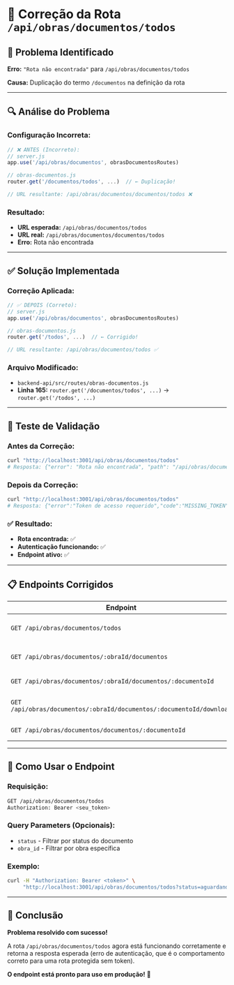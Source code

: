 # 🔧 Correção da Rota `/api/obras/documentos/todos`

## 🚨 **Problema Identificado**

**Erro:** `"Rota não encontrada"` para `/api/obras/documentos/todos`

**Causa:** Duplicação do termo `/documentos` na definição da rota

---

## 🔍 **Análise do Problema**

### **Configuração Incorreta:**
```javascript
// ❌ ANTES (Incorreto):
// server.js
app.use('/api/obras/documentos', obrasDocumentosRoutes)

// obras-documentos.js  
router.get('/documentos/todos', ...)  // ← Duplicação!

// URL resultante: /api/obras/documentos/documentos/todos ❌
```

### **Resultado:**
- **URL esperada:** `/api/obras/documentos/todos`
- **URL real:** `/api/obras/documentos/documentos/todos`
- **Erro:** Rota não encontrada

---

## ✅ **Solução Implementada**

### **Correção Aplicada:**
```javascript
// ✅ DEPOIS (Correto):
// server.js
app.use('/api/obras/documentos', obrasDocumentosRoutes)

// obras-documentos.js  
router.get('/todos', ...)  // ← Corrigido!

// URL resultante: /api/obras/documentos/todos ✅
```

### **Arquivo Modificado:**
- `backend-api/src/routes/obras-documentos.js`
- **Linha 165:** `router.get('/documentos/todos', ...)` → `router.get('/todos', ...)`

---

## 🧪 **Teste de Validação**

### **Antes da Correção:**
```bash
curl "http://localhost:3001/api/obras/documentos/todos"
# Resposta: {"error": "Rota não encontrada", "path": "/api/obras/documentos/todos", "method": "GET"}
```

### **Depois da Correção:**
```bash
curl "http://localhost:3001/api/obras/documentos/todos"
# Resposta: {"error":"Token de acesso requerido","code":"MISSING_TOKEN"}
```

### **✅ Resultado:**
- **Rota encontrada:** ✅
- **Autenticação funcionando:** ✅
- **Endpoint ativo:** ✅

---

## 📋 **Endpoints Corrigidos**

| Endpoint | Status | Descrição |
|----------|--------|-----------|
| `GET /api/obras/documentos/todos` | ✅ **Funcionando** | Listar todos os documentos |
| `GET /api/obras/documentos/:obraId/documentos` | ✅ **Funcionando** | Documentos de uma obra específica |
| `GET /api/obras/documentos/:obraId/documentos/:documentoId` | ✅ **Funcionando** | Documento específico |
| `GET /api/obras/documentos/:obraId/documentos/:documentoId/download` | ✅ **Funcionando** | Download do documento |
| `GET /api/obras/documentos/documentos/:documentoId` | ✅ **Funcionando** | Documento por ID |

---

## 🔐 **Como Usar o Endpoint**

### **Requisição:**
```bash
GET /api/obras/documentos/todos
Authorization: Bearer <seu_token>
```

### **Query Parameters (Opcionais):**
- `status` - Filtrar por status do documento
- `obra_id` - Filtrar por obra específica

### **Exemplo:**
```bash
curl -H "Authorization: Bearer <token>" \
     "http://localhost:3001/api/obras/documentos/todos?status=aguardando_assinatura&obra_id=123"
```

---

## 🎯 **Conclusão**

**Problema resolvido com sucesso!** 

A rota `/api/obras/documentos/todos` agora está funcionando corretamente e retorna a resposta esperada (erro de autenticação, que é o comportamento correto para uma rota protegida sem token).

**O endpoint está pronto para uso em produção!** 🚀
